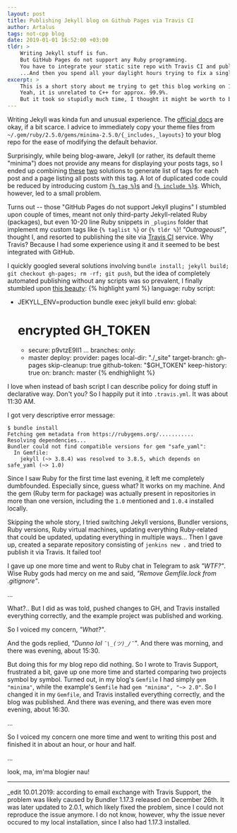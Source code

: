 ```yaml
---
layout: post
title: Publishing Jekyll blog on Github Pages via Travis CI
author: Artalus
tags: not-cpp blog
date: 2019-01-01 16:52:00 +03:00
tldr: >
    Writing Jekyll stuff is fun.
    But GitHub Pages do not support any Ruby programming.
    You have to integrate your static site repo with Travis CI and publish generated contents from there.
    ...And then you spend all your daylight hours trying to fix a single line
excerpt: >
    This is a short story about me trying to get this blog working on 1 January.
    Yeah, it is unrelated to C++ for approx. 99.9%.
    But it took so stupidly much time, I thought it might be worth to be immortalized here.
---
```


Writing Jekyll was kinda fun and unusual experience. The [official docs](https://jekyllrb.com/docs/) are okay, if a bit scarce. I advice to immediately copy your theme files from `~/.gem/ruby/2.5.0/gems/minima-2.5.0/{_includes,_layouts}` to your blog repo for the ease of modifying the default behavior.

Surprisingly, while being blog-aware, Jekyll (or rather, its default theme "minima") does not provide any means for displaying your posts tags, so I ended up combining [these](https://dev.to/rpalo/jekyll-tags-the-easy-way) [two](http://charliepark.org/tags-in-jekyll) solutions to generate list of tags for each post and a page listing all posts with this tag. A lot of duplicated code could be reduced by introducing custom [{`% tag %`}s](https://jekyllrb.com/docs/plugins/tags/) and [{`% include %`}s](https://jekyllrb.com/docs/includes/). Which, however, led to a small problem.

Turns out -- those "GitHub Pages do not support Jekyll plugins" I stumbled upon couple of times, meant not only third-party Jekyll-related Ruby (packages), but even 10-20 line Ruby snippets in `_plugins` folder that implement my custom tags like {`% taglist %`} or {`% tldr %`}! _"Outrageous!"_, thought I, and resorted to publishing the site via [Travis CI](https://travis-ci.org) service. Why Travis? Because I had some experience using it and it seemed to be best integrated with GitHub.

I quickly googled several solutions involving `bundle install; jekyll build; git checkout gh-pages; rm -rf; git push`, but the idea of completely automated publishing without any scripts was so prevalent, I finally stumbled upon [this beauty](https://medium.com/@mcred/supercharge-github-pages-with-jekyll-and-travis-ci-699bc0bde075):
{% highlight yaml %}
language: ruby
script:
- JEKYLL_ENV=production bundle exec jekyll build
env:
  global:
  # encrypted GH_TOKEN
  - secure: p9vtzE9II1 ...
branches:
  only:
  - master
deploy:
  provider: pages
  local-dir: "./_site"
  target-branch: gh-pages
  skip-cleanup: true
  github-token: "$GH_TOKEN"
  keep-history: true
  on:
    branch: master
{% endhighlight %}

I love when instead of bash script I can describe policy for doing stuff in declarative way. Don't you? So I happily put it into `.travis.yml`. It was about 11:30 AM.

I got very descriptive error message:
```
$ bundle install
Fetching gem metadata from https://rubygems.org/...........
Resolving dependencies...
Bundler could not find compatible versions for gem "safe_yaml":
  In Gemfile:
    jekyll (~> 3.8.4) was resolved to 3.8.5, which depends on safe_yaml (~> 1.0)
```
Since I saw Ruby for the first time last evening, it left me completely dumbfounded. Especially since, guess what? It works on my machine. And the gem (Ruby term for package) was actually present in repositories in more than one version, including the `1.0` mentioned and `1.0.4` installed locally.

Skipping the whole story, I tried switching Jekyll versions, Bundler versions, Ruby versions, Ruby virtual machines, updating everything Ruby-related that could be updated, updating everything in multiple ways... Then I gave up, created a separate repository consisting of `jenkins new .` and tried to publish it via Travis. It failed too!

I gave up one more time and went to Ruby chat in Telegram to ask _"WTF?"_. Wise Ruby gods had mercy on me and said, _"Remove Gemfile.lock from .gitignore"_.

...

What?.. But I did as was told, pushed changes to GH, and Travis installed everything correctly, and the example project was published and working.

So I voiced my concern, _"What?"_.

And the gods replied, _"Dunno lol `¯\_(ツ)_/¯`"_. And there was morning, and there was evening, about 15:30.

But doing this for my blog repo did nothing. So I wrote to Travis Support, frustrated a bit, gave up one more time and started comparing two projects symbol by symbol. Turned out, in my blog's `Gemfile` I had simply `gem "minima"`, while the example's `Gemfile` had `gem "minima", "~> 2.0"`. So I changed it in my `Gemfile`, and Travis installed everything correctly, and the blog was published. And there was evening, and there was even more evening, about 16:30.

...

So I voiced my concern one more time and went to writing this post and finished it in about an hour, or hour and half.

...

look, ma, im'ma blogier nau!


<hr>
_edit 10.01.2019: according to email exchange with Travis Support, the problem was likely caused by Bundler 1.17.3 released on December 26th. It was later updated to 2.0.1, which likely fixed the problem, since I could not reproduce the issue anymore. I do not know, however, why the issue never occured to my local installation, since I also had 1.17.3 installed.
